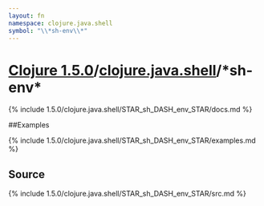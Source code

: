 ```yaml
---
layout: fn
namespace: clojure.java.shell
symbol: "\\*sh-env\\*"
---
```


# [Clojure 1.5.0](../../)/[clojure.java.shell](../)/\*sh-env\*

{% include 1.5.0/clojure.java.shell/STAR_sh_DASH_env_STAR/docs.md %}

##Examples

{% include 1.5.0/clojure.java.shell/STAR_sh_DASH_env_STAR/examples.md %}
## Source
{% include 1.5.0/clojure.java.shell/STAR_sh_DASH_env_STAR/src.md %}

